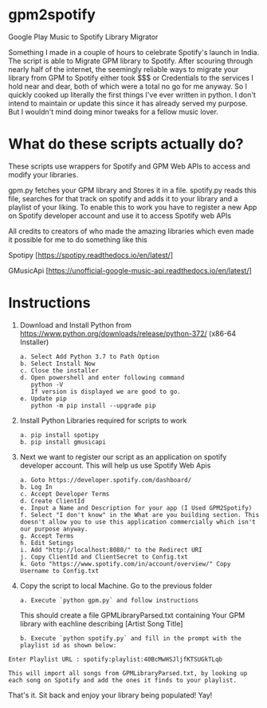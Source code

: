 # gpm2spotify
Google Play Music to Spotify Library Migrator

Something I made in a couple of hours to celebrate Spotify's launch in India. The script is able to Migrate GPM library to Spotify. After scouring through nearly half of the internet, the seemingly reliable ways to migrate your library from GPM to Spotify either took $$$ or Credentials to the services I hold near and dear, both of which were a total no go for me anyway. So I quickly cooked up literally the first things I've ever written in python. I don't intend to maintain or update this since it has already served my purpose. But I wouldn't mind doing minor tweaks for a fellow music lover.

# What do these scripts actually do?

These scripts use wrappers for Spotify and GPM Web APIs to access and modify your libraries. 

gpm.py fetches your GPM library and Stores it in a file. spotify.py reads this file, searches for that track on spotify and adds it to your library and a playlist of your liking. To enable this to work you have to register a new App on Spotify developer account and use it to access Spotify web APIs 

All credits to creators of who made the amazing libraries which even made it possible for me to do something like this 

Spotipy [https://spotipy.readthedocs.io/en/latest/]

GMusicApi [https://unofficial-google-music-api.readthedocs.io/en/latest/]

# Instructions

1. 	Download and Install Python from https://www.python.org/downloads/release/python-372/  (x86-64 Installer)

        a. Select Add Python 3.7 to Path Option	
        b. Select Install Now
        c. Close the installer
        d. Open powershell and enter following command
           python -V
           If version is displayed we are good to go.
        e. Update pip
           python -m pip install --upgrade pip
	   
2.  Install Python Libraries required for scripts to work
        
        a. pip install spotipy
        b. pip install gmusicapi

3.	Next we want to register our script as an application on spotify developer account. This will help us use Spotify Web Apis

        a. Goto https://developer.spotify.com/dashboard/
        b. Log In
        c. Accept Developer Terms
        d. Create ClientId
        e. Input a Name and Description for your app (I Used GPM2Spotify)
        f. Select "I don't know" in the What are you building section. This doesn't allow you to use this application commercially which isn't our purpose anyway.
        g. Accept Terms
        h. Edit Setings
        i. Add "http://localhost:8080/" to the Redirect URI
        j. Copy ClientId and ClientSecret to Config.txt
        k. Goto "https://www.spotify.com/in/account/overview/" Copy Username to Config.txt

4.  Copy the script to local Machine. Go to the previous folder
	
        a. Execute `python gpm.py` and follow instructions
    This should create a file GPMLibraryParsed.txt containing Your GPM library with eachline describing [Artist Song Title]
        
        b. Execute `python spotify.py` and fill in the prompt with the playlist id as shown below:
```
Enter Playlist URL : spotify:playlist:40BcMwHSJljfKTSUGkTLqb
```
    This will import all songs from GPMLibraryParsed.txt, by looking up each song on Spotify and add the ones it finds to your playlist.

	   
That's it. Sit back and enjoy your library being populated! Yay!
